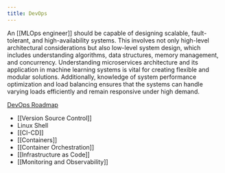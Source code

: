 ```yaml
---
title: DevOps
---
```

An [[MLOps engineer]] should be capable of designing scalable, fault-tolerant, and high-availability systems. This involves not only high-level architectural considerations but also low-level system design, which includes understanding algorithms, data structures, memory management, and concurrency. Understanding microservices architecture and its application in machine learning systems is vital for creating flexible and modular solutions. Additionally, knowledge of system performance optimization and load balancing ensures that the systems can handle varying loads efficiently and remain responsive under high demand.

[DevOps Roadmap](https://github.com/milanm/DevOps-Roadmap/tree/master)


- [[Version Source Control]]
- Linux Shell
- [[CI-CD]]
- [[Containers]]
- [[Container Orchestration]]
- [[Infrastructure as Code]]
- [[Monitoring and Observability]]